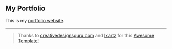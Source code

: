 ## My Portfolio
This is my [portfolio website](https://vikas.is-really.cool).

---


> Thanks to [creativedesignsguru.com](creativedesignsguru.com) and [Ixartz](https://github.com/ixartz) for this [Awesome Template!](https://creativedesignsguru.com/demo/astro-boilerplate/)